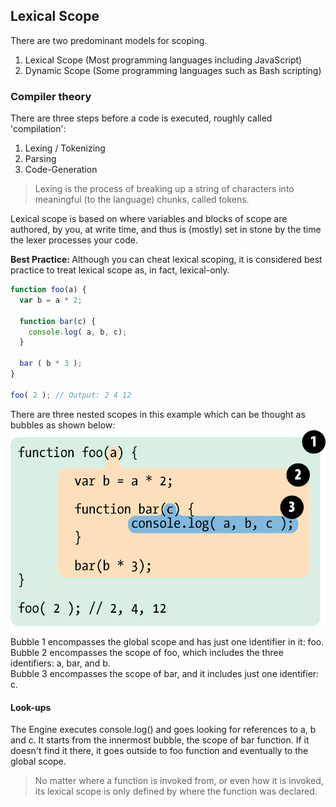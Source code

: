 ## Lexical Scope

There are two predominant models for scoping.  
1. Lexical Scope (Most programming languages including JavaScript)
2. Dynamic Scope (Some programming languages such as Bash scripting)

### Compiler theory
There are three steps before a code is executed, roughly called 'compilation':

1. Lexing / Tokenizing
2. Parsing
3. Code-Generation

>Lexing is the process of breaking up a string of characters into meaningful (to the language) chunks, called tokens.

Lexical scope is based on where variables and blocks of scope are authored, by you, at write time, and thus is (mostly) set in stone by the time the lexer processes your code.

<b>Best Practice: </b>Although you can cheat lexical scoping, it is considered best practice to treat lexical scope as, in fact, lexical-only.

```js
function foo(a) {
  var b = a * 2;

  function bar(c) {
    console.log( a, b, c);
  }

  bar ( b * 3 );
}

foo( 2 ); // Output: 2 4 12
```

There are three nested scopes in this example which can be thought as bubbles as shown below:  
![Nested Scopes](fig2.png "Nested Scopes")

Bubble 1 encompasses the global scope and has just one identifier in
it: foo.  
Bubble 2 encompasses the scope of foo, which includes the three
identifiers: a, bar, and b.  
Bubble 3 encompasses the scope of bar, and it includes just one identifier:
c.

#### Look-ups
The Engine executes console.log() and goes looking for references to a, b and c. It starts from the innermost bubble, the scope of bar function. If it doesn't find it there, it goes outside to foo function and eventually to the global scope.

>No matter where a function is invoked from, or even how it is invoked, its lexical scope is only defined by where the function was declared.
